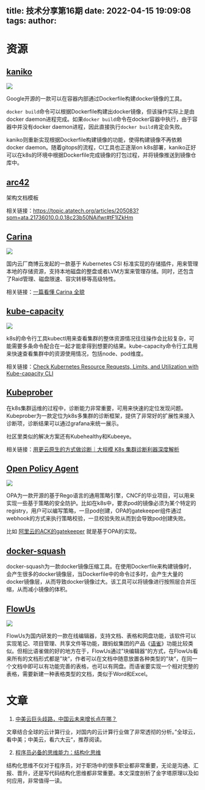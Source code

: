 title: 技术分享第16期
date: 2022-04-15 19:09:08
tags:
author:
---
# 资源

## [kaniko](https://github.com/GoogleContainerTools/kaniko)

![](https://kuring.oss-cn-beijing.aliyuncs.com/knowledge/kaniko.png)

Google开源的一款可以在容器内部通过Dockerfile构建docker镜像的工具。

`docker build`命令可以根据Dockerfile构建出docker镜像，但该操作实际上是由docker daemon进程完成。如果`docker build`命令在docker容器中执行，由于容器中并没有docker daemon进程，因此直接执行`docker build`肯定会失败。

kaniko则重新实现根据Dockerfile构建镜像的功能，使得构建镜像不再依赖docker daemon。随着gitops的流程，CI工具也正逐渐on k8s部署，kaniko正好可以在k8s的环境中根据Dockerfile完成镜像的打包过程，并将镜像推送到镜像仓库中。

## [arc42](https://arc42.org/overview)

架构文档模板

相关链接：https://topic.atatech.org/articles/205083?spm=ata.21736010.0.0.18c23b50NAifwr#tF1lZkHm

## [Carina](https://github.com/carina-io/carina/blob/main/README_zh.md)

![](https://kuring.oss-cn-beijing.aliyuncs.com/common/carina.png)

国内云厂商博云发起的一款基于 Kubernetes CSI 标准实现的存储插件，用来管理本地的存储资源，支持本地磁盘的整盘或者LVM方案来管理存储。同时，还包含了Raid管理、磁盘限速、容灾转移等高级特性。

相关链接：[一篇看懂 Carina 全貌](https://mp.weixin.qq.com/s/-435K5O780NS2gkuLvSr5g)

## [kube-capacity](https://github.com/robscott/kube-capacity)

![](https://kuring.oss-cn-beijing.aliyuncs.com/common/kube-capacity.png)

k8s的命令行工具kubectl用来查看集群的整体资源情况往往操作会比较复杂，可能需要多条命令配合在一起才能拿得到想要的结果。kube-capacity命令行工具用来快速查看集群中的资源使用情况，包括node、pod维度。

相关链接：[Check Kubernetes Resource Requests, Limits, and Utilization with Kube-capacity CLI](https://able8.medium.com/check-kubernetes-resource-reqeusts-limits-and-utilization-with-kube-capacity-cli-b00bf2f4acc9)

## [Kubeprober](https://k.erda.cloud/)

在k8s集群运维的过程中，诊断能力非常重要，可用来快速的定位发现问题。Kubeprober为一款定位为k8s多集群的诊断框架，提供了非常好的扩展性来接入诊断项，诊断结果可以通过grafana来统一展示。

社区里类似的解决方案还有Kubehealthy和Kubeeye。

相关链接：[用更云原生的方式做诊断｜大规模 K8s 集群诊断利器深度解析](https://mp.weixin.qq.com/s/Wte75OfQ7Ihzlm4th-pNYA)


## [Open Policy Agent](https://www.openpolicyagent.org/)

![](https://kuring.oss-cn-beijing.aliyuncs.com/common/opa.png)

OPA为一款开源的基于Rego语言的通用策略引擎，CNCF的毕业项目，可以用来实现一些基于策略的安全防护。比如在k8s中，要求pod的镜像必须为某个特定的registry，用户可以编写策略，一旦pod创建，OPA的gatekeeper组件通过webhook的方式来执行策略校验，一旦校验失败从而到会导致pod创建失败。

比如 [阿里云的ACK的gatekeeper](https://help.aliyun.com/document_detail/180803.html?spm=ata.21736010.0.0.3d7e50fddLMBB9) 就是基于OPA的实现。

## [docker-squash](https://github.com/goldmann/docker-squash)

docker-squash为一款docker镜像压缩工具。在使用Dockerfile来构建镜像时，会产生很多的docker镜像层，当Dockerfile中的命令过多时，会产生大量的docker镜像层，从而导致docker镜像过大。该工具可以将镜像进行按照层合并压缩，从而减小镜像的体积。

## [FlowUs](https://flowus.cn/)

![](https://kuring.oss-cn-beijing.aliyuncs.com/knowledge/flowus.jpg)

FlowUs为国内研发的一款在线编辑器，支持文档、表格和网盘功能，该软件可以实现笔记、项目管理、共享文件等功能，跟蚂蚁集团的产品《[语雀](https://www.yuque.com/)》功能比较类似。但相比语雀做的好的地方在于，FlowUs通过”块编辑器“的方式，在FlowUs看来所有的文档形式都是”块“，作者可以在文档中随意放置各种类型的”块“，在同一个文档中即可以有功能完善的表格，也可以有网盘。而语雀要实现一个相对完整的表格，需要新建一种表格类型的文档，类似于Word和Excel。


# 文章

1. [中美云巨头歧路，中国云未来增长点在哪？](https://mp.weixin.qq.com/s/4ufpUSq2Qn_QV5vIJcPgqg)

文章结合全球的云计算行业，对国内的云计算行业做了非常透彻的分析。”全球云，看中美；中美云，看六大云“，推荐阅读。

2. [程序员必备的思维能力：结构化思维](https://mp.weixin.qq.com/s/F0KoDD9er7MNKYo-5POfsA)

结构化思维不仅对于程序员，对于职场中的很多职业都非常重要，无论是沟通、汇报、晋升，还是写代码结构化思维都非常重要。本文深度剖析了金字塔原理以及如何应用，非常值得一读。